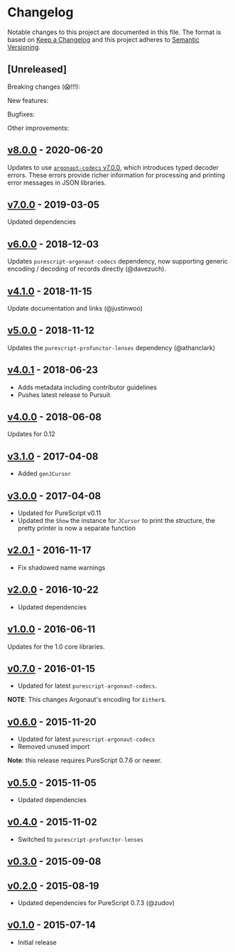 # Changelog

Notable changes to this project are documented in this file. The format is based on [Keep a Changelog](https://keepachangelog.com/en/1.0.0/) and this project adheres to [Semantic Versioning](https://semver.org/spec/v2.0.0.html).

## [Unreleased]

Breaking changes (😱!!!):

New features:

Bugfixes:

Other improvements:

## [v8.0.0](https://github.com/purescript-contrib/purescript-argonaut-traversals/releases/tag/v8.0.0) - 2020-06-20

Updates to use [`argonaut-codecs` v7.0.0](https://github.com/purescript-contrib/purescript-argonaut-codecs/releases/tag/v7.0.0), which introduces typed decoder errors. These errors provide richer information for processing and printing error messages in JSON libraries.

## [v7.0.0](https://github.com/purescript-contrib/purescript-argonaut-traversals/releases/tag/v7.0.0) - 2019-03-05

Updated dependencies

## [v6.0.0](https://github.com/purescript-contrib/purescript-argonaut-traversals/releases/tag/v6.0.0) - 2018-12-03

Updates `purescript-argonaut-codecs` dependency, now supporting generic encoding / decoding of records directly (@davezuch).

## [v4.1.0](https://github.com/purescript-contrib/purescript-argonaut-traversals/releases/tag/v4.1.0) - 2018-11-15

Update documentation and links (@justinwoo)

## [v5.0.0](https://github.com/purescript-contrib/purescript-argonaut-traversals/releases/tag/v5.0.0) - 2018-11-12

Updates the `purescript-profunctor-lenses` dependency (@athanclark)

## [v4.0.1](https://github.com/purescript-contrib/purescript-argonaut-traversals/releases/tag/v4.0.1) - 2018-06-23

- Adds metadata including contributor guidelines
- Pushes latest release to Pursuit

## [v4.0.0](https://github.com/purescript-contrib/purescript-argonaut-traversals/releases/tag/v4.0.0) - 2018-06-08

Updates for 0.12

## [v3.1.0](https://github.com/purescript-contrib/purescript-argonaut-traversals/releases/tag/v3.1.0) - 2017-04-08

- Added `genJCursor`

## [v3.0.0](https://github.com/purescript-contrib/purescript-argonaut-traversals/releases/tag/v3.0.0) - 2017-04-08

- Updated for PureScript v0.11
- Updated the `Show` the instance for `JCursor` to print the structure, the pretty printer is now a separate function

## [v2.0.1](https://github.com/purescript-contrib/purescript-argonaut-traversals/releases/tag/v2.0.1) - 2016-11-17

- Fix shadowed name warnings

## [v2.0.0](https://github.com/purescript-contrib/purescript-argonaut-traversals/releases/tag/v2.0.0) - 2016-10-22

- Updated dependencies

## [v1.0.0](https://github.com/purescript-contrib/purescript-argonaut-traversals/releases/tag/v1.0.0) - 2016-06-11

Updates for the 1.0 core libraries.

## [v0.7.0](https://github.com/purescript-contrib/purescript-argonaut-traversals/releases/tag/v0.7.0) - 2016-01-15

- Updated for latest `purescript-argonaut-codecs`.

**NOTE**: This changes Argonaut's encoding for `Either`s.

## [v0.6.0](https://github.com/purescript-contrib/purescript-argonaut-traversals/releases/tag/v0.6.0) - 2015-11-20

- Updated for latest `purescript-argonaut-codecs`
- Removed unused import

**Note**: this release requires PureScript 0.7.6 or newer.

## [v0.5.0](https://github.com/purescript-contrib/purescript-argonaut-traversals/releases/tag/v0.5.0) - 2015-11-05

- Updated dependencies

## [v0.4.0](https://github.com/purescript-contrib/purescript-argonaut-traversals/releases/tag/v0.4.0) - 2015-11-02

- Switched to `purescript-profunctor-lenses`

## [v0.3.0](https://github.com/purescript-contrib/purescript-argonaut-traversals/releases/tag/v0.3.0) - 2015-09-08

## [v0.2.0](https://github.com/purescript-contrib/purescript-argonaut-traversals/releases/tag/v0.2.0) - 2015-08-19

- Updated dependencies for PureScript 0.7.3 (@zudov)

## [v0.1.0](https://github.com/purescript-contrib/purescript-argonaut-traversals/releases/tag/v0.1.0) - 2015-07-14

- Initial release
